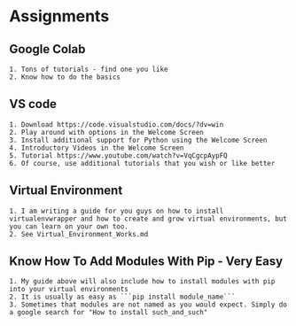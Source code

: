 # Assignments

## Google Colab
    1. Tons of tutorials - find one you like
    2. Know how to do the basics

## VS code
    1. Download https://code.visualstudio.com/docs/?dv=win
    2. Play around with options in the Welcome Screen
    3. Install additional support for Python using the Welcome Screen
    4. Introductory Videos in the Welcome Screen
    5. Tutorial https://www.youtube.com/watch?v=VqCgcpAypFQ
    6. Of course, use additional tutorials that you wish or like better

## Virtual Environment
    1. I am writing a guide for you guys on how to install virtualenvwrapper and how to create and grow virtual environments, but you can learn on your own too.
    2. See Virtual_Environment_Works.md

## Know How To Add Modules With Pip - Very Easy
    1. My guide above will also include how to install modules with pip into your virtual environments
    2. It is usually as easy as ```pip install module_name```
    3. Sometimes that modules are not named as you would expect. Simply do a google search for "How to install such_and_such"
